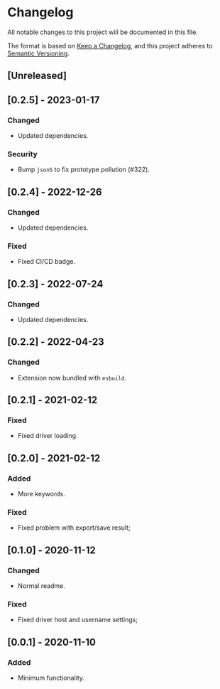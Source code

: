 # Changelog

All notable changes to this project will be documented in this file.

The format is based on [Keep a Changelog](https://keepachangelog.com/en/1.0.0/),
and this project adheres to [Semantic Versioning](https://semver.org/spec/v2.0.0.html).

## [Unreleased]

## [0.2.5] - 2023-01-17

### Changed

- Updated dependencies.

### Security

- Bump `json5` to fix prototype pollution (#322).

## [0.2.4] - 2022-12-26

### Changed

- Updated dependencies.

### Fixed

- Fixed CI/CD badge.

## [0.2.3] - 2022-07-24

### Changed

- Updated dependencies.

## [0.2.2] - 2022-04-23

### Changed

- Extension now bundled with `esbuild`.

## [0.2.1] - 2021-02-12

### Fixed

- Fixed driver loading.

## [0.2.0] - 2021-02-12

### Added

- More keywords.

### Fixed

- Fixed problem with export/save result;

## [0.1.0] - 2020-11-12

### Changed

- Normal readme.

### Fixed

- Fixed driver host and username settings;

## [0.0.1] - 2020-11-10

### Added

- Minimum functionality.
